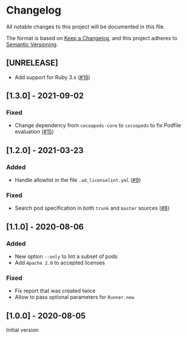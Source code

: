 # Changelog
All notable changes to this project will be documented in this file.

The format is based on [Keep a Changelog](https://keepachangelog.com/en/1.0.0/),
and this project adheres to [Semantic Versioning](https://semver.org/spec/v2.0.0.html).

## [UNRELEASE]

- Add support for Ruby 3.x ([#16](https://github.com/faberNovel/ad_licenselint/pull/16))

## [1.3.0] - 2021-09-02

### Fixed

- Change dependency from `cocoapods-core` to `cocoapods` to fix Podfile evaluation ([#15](https://github.com/faberNovel/ad_licenselint/pull/15))

## [1.2.0] - 2021-03-23

### Added

- Handle allowlist in the file `.ad_licenselint.yml` ([#9](https://github.com/faberNovel/ad_licenselint/pull/9))

### Fixed

- Search pod specification in both `trunk` and `master` sources ([#8](https://github.com/faberNovel/ad_licenselint/pull/8))

## [1.1.0] - 2020-08-06

### Added

- New option `--only` to lint a subset of pods
- Add `Apache 2.0` to accepted licenses

### Fixed

- Fix report that was created twice
- Allow to pass optional parameters for `Runner.new`

## [1.0.0] - 2020-08-05

Initial version

